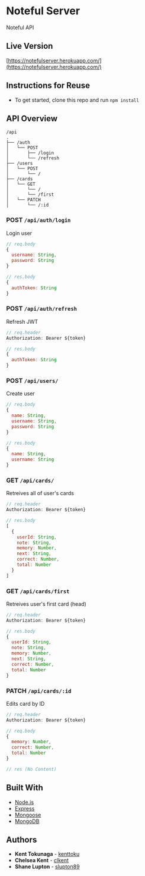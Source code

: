 # Noteful Server

Noteful API

## Live Version

[https://notefulserver.herokuapp.com/](https://notefulserver.herokuapp.com/)

## Instructions for Reuse
- To get started, clone this repo and run `npm install`

## API Overview

```text
/api
.
├── /auth
│   └── POST
│       ├── /login
│       └── /refresh
├── /users
│   └── POST
│       └── /
├── /cards
│   └── GET
│       └── /
│       └── /first
│   └── PATCH
│       └── /:id
```

### POST `/api/auth/login`
Login user
```js
// req.body
{
  username: String,
  password: String
}

// res.body
{
  authToken: String
}
```

### POST `/api/auth/refresh`
Refresh JWT
```js
// req.header
Authorization: Bearer ${token}

// res.body
{
  authToken: String
}
```

### POST `/api/users/`
Create user
```js
// req.body
{
  name: String,
  username: String,
  password: String
}

// res.body
{
  name: String,
  username: String
}
```

### GET `/api/cards/`
Retreives all of user's cards
```js
// req.header
Authorization: Bearer ${token}

// res.body
[
  {
    userId: String,
    note: String,
    memory: Number,
    next: String,
    correct: Number,
    total: Number
  }
]
```

### GET `/api/cards/first`
Retreives user's first card (head)
```js
// req.header
Authorization: Bearer ${token}

// res.body
{
  userId: String,
  note: String,
  memory: Number,
  next: String,
  correct: Number,
  total: Number
}

```

### PATCH `/api/cards/:id`
Edits card by ID
```js
// req.header
Authorization: Bearer ${token}

// req.body
{
  memory: Number,
  correct: Number,
  total: Number
}

// res (No Content)
```

## Built With

* [Node.js](https://nodejs.org/)
* [Express](https://expressjs.com/)
* [Mongoose](https://mongoosejs.com/)
* [MongoDB](https://www.mongodb.com/)

## Authors
* **Kent Tokunaga** - [kenttoku](https://github.com/kenttoku)
* **Chelsea Kent** - [clkent](https://github.com/clkent)
* **Shane Lupton** - [slupton89](https://github.com/slupton89)

